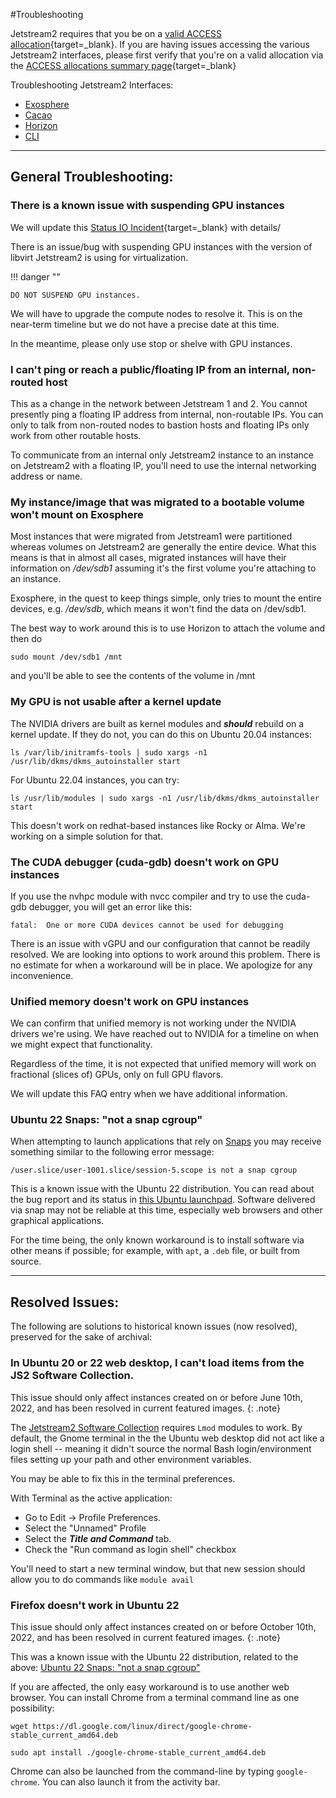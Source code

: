 #Troubleshooting

Jetstream2 requires that you be on a [valid ACCESS allocation](../alloc/overview.md){target=_blank}. If you are having issues accessing the various Jetstream2 interfaces, please first verify that you're on a valid allocation via the [ACCESS allocations summary page](https://allocations.access-ci.org/allocations/summary){target=_blank}

Troubleshooting Jetstream2 Interfaces:

  * [Exosphere](../ui/exo/troubleshooting.md)
  * [Cacao](../ui/cacao/troubleshooting.md)
  * [Horizon](../ui/horizon/troubleshooting.md)
  * [CLI](../ui/cli/troubleshooting.md)

---

## General Troubleshooting:

### There is a known issue with suspending GPU instances

We will update this [Status IO Incident](https://jetstream.status.io/pages/incident/61dc808a7e9a82053ce739d2/629a6de486604112e598b390){target=_blank} with details/

There is an issue/bug with suspending GPU instances with the version of libvirt Jetstream2 is using for virtualization.

!!! danger ""

    DO NOT SUSPEND GPU instances.

We will have to upgrade the compute nodes to resolve it. This is on the near-term timeline but we do not have a precise date at this time.

In the meantime, please only use stop or shelve with GPU instances.

### I can't ping or reach a public/floating IP from an internal, non-routed host

This as a change in the network between Jetstream 1 and 2. You cannot presently ping a floating IP address from  internal, non-routable IPs. You can only to talk from non-routed nodes to bastion hosts and floating IPs only work from other routable hosts.

To communicate from an internal only Jetstream2 instance to an instance on Jetstream2 with a floating IP, you'll need to use the internal networking address or name.

### My instance/image that was migrated to a bootable volume won't mount on Exosphere

Most instances that were migrated from Jetstream1 were partitioned whereas volumes on Jetstream2 are generally the entire device. What this means is that in almost all cases, migrated instances will have their information on */dev/sdb1* assuming it's the first volume you're attaching to an instance.

Exosphere, in the quest to keep things simple, only tries to mount the entire devices, e.g. */dev/sdb*, which means it won't find the data on /dev/sdb1.

The best way to work around this is to use Horizon to attach the volume and then do

    sudo mount /dev/sdb1 /mnt

and you'll be able to see the contents of the volume in /mnt

### My GPU is not usable after a kernel update

The NVIDIA drivers are built as kernel modules and ***should*** rebuild on a kernel update. If they do not, you can do this on Ubuntu 20.04 instances:

    ls /var/lib/initramfs-tools | sudo xargs -n1 /usr/lib/dkms/dkms_autoinstaller start

For Ubuntu 22.04 instances, you can try:

    ls /usr/lib/modules | sudo xargs -n1 /usr/lib/dkms/dkms_autoinstaller start

This doesn't work on redhat-based instances like Rocky or Alma. We're working on a simple solution for that.

### The CUDA debugger (cuda-gdb) doesn't work on GPU instances

If you use the nvhpc module with nvcc compiler and try to use the cuda-gdb debugger, you will get an error like this:

    fatal:  One or more CUDA devices cannot be used for debugging

There is an issue with vGPU and our configuration that cannot be readily resolved. We are looking into options to work around this problem. There is no estimate for when a workaround will be in place. We apologize for any inconvenience.

### Unified memory doesn't work on GPU instances

We can confirm that unified memory is not working under the NVIDIA drivers we're using. We have reached out to NVIDIA for a timeline on when we might expect that functionality.

Regardless of the time, it is not expected that unified memory will work on fractional (slices of) GPUs, only on full GPU flavors.

We will update this FAQ entry when we have additional information.

### Ubuntu 22 Snaps: "not a snap cgroup"

When attempting to launch applications that rely on [Snaps](https://ubuntu.com/core/services/guide/snaps-intro) you may receive something similar to the following error message:
```
/user.slice/user-1001.slice/session-5.scope is not a snap cgroup
```
This is a known issue with the Ubuntu 22 distribution. You can read about the bug report and its status in [this Ubuntu launchpad](https://bugs.launchpad.net/ubuntu/+source/snapd/+bug/1951491). Software delivered via snap may not be reliable at this time, especially web browsers and other graphical applications.

For the time being, the only known workaround is to install software via other means if possible; for example, with `apt`, a `.deb` file, or built from source.

---

## Resolved Issues:

The following are solutions to historical known issues (now resolved), preserved for the sake of archival:

### In Ubuntu 20 or 22 web desktop, I can't load items from the JS2 Software Collection.

This issue should only affect instances created on or before June 10th, 2022, and has been resolved in current featured images.
{: .note}

The [Jetstream2 Software Collection](../general/software.md) requires `Lmod` modules to work. By default, the Gnome terminal in the the Ubuntu web desktop did not act like a login shell -- meaning it didn't source the normal Bash login/environment files setting up your path and other environment variables.

You may be able to fix this in the terminal preferences.

With Terminal as the active application:

* Go to Edit -> Profile Preferences.
* Select the "Unnamed" Profile
* Select the ***Title and Command*** tab.
* Check the "Run command as login shell" checkbox

You'll need to start a new terminal window, but that new session should allow you to do commands like `module avail`

### Firefox doesn't work in Ubuntu 22

This issue should only affect instances created on or before October 10th, 2022, and has been resolved in current featured images.
{: .note}

This was a known issue with the Ubuntu 22 distribution, related to the above: [Ubuntu 22 Snaps: "not a snap cgroup"](#ubuntu-22-snaps-not-a-snap-cgroup)

If you are affected, the only easy workaround is to use another web browser. You can install Chrome from a terminal command line as one possibility:

    wget https://dl.google.com/linux/direct/google-chrome-stable_current_amd64.deb

    sudo apt install ./google-chrome-stable_current_amd64.deb

Chrome can also be launched from the command-line by typing `google-chrome`. You can also launch it from the activity bar.

